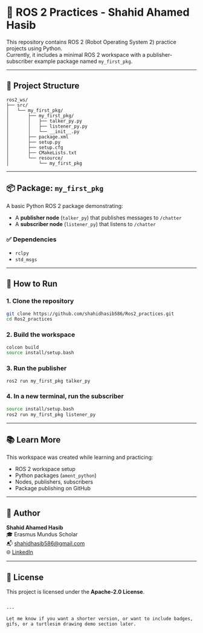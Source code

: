 # 🐢 ROS 2 Practices - Shahid Ahamed Hasib

This repository contains ROS 2 (Robot Operating System 2) practice projects using Python.  
Currently, it includes a minimal ROS 2 workspace with a publisher-subscriber example package named `my_first_pkg`.

---

## 📁 Project Structure

```
ros2_ws/
├── src/
│   └── my_first_pkg/
│       ├── my_first_pkg/
│       │   ├── talker_py.py
│       │   ├── listener_py.py
│       │   └── __init__.py
│       ├── package.xml
│       ├── setup.py
│       ├── setup.cfg
│       ├── CMakeLists.txt
│       └── resource/
│           └── my_first_pkg
```

---

## 📦 Package: `my_first_pkg`

A basic Python ROS 2 package demonstrating:

- A **publisher node** (`talker_py`) that publishes messages to `/chatter`
- A **subscriber node** (`listener_py`) that listens to `/chatter`

### ✅ Dependencies

- `rclpy`
- `std_msgs`

---

## 🚀 How to Run

### 1. Clone the repository

```bash
git clone https://github.com/shahidhasib586/Ros2_practices.git
cd Ros2_practices
```

### 2. Build the workspace

```bash
colcon build
source install/setup.bash
```

### 3. Run the publisher

```bash
ros2 run my_first_pkg talker_py
```

### 4. In a new terminal, run the subscriber

```bash
source install/setup.bash
ros2 run my_first_pkg listener_py
```

---

## 📚 Learn More

This workspace was created while learning and practicing:
- ROS 2 workspace setup
- Python packages (`ament_python`)
- Nodes, publishers, subscribers
- Package publishing on GitHub

---

## 📌 Author

**Shahid Ahamed Hasib**  
🎓 Erasmus Mundus Scholar  
📬 shahidhasib586@gmail.com  
🌐 [LinkedIn](https://www.linkedin.com/in/shahid-ahamed-hasib-040591118/)

---

## 📝 License

This project is licensed under the **Apache-2.0 License**.
```

---

Let me know if you want a shorter version, or want to include badges, gifs, or a turtlesim drawing demo section later.
